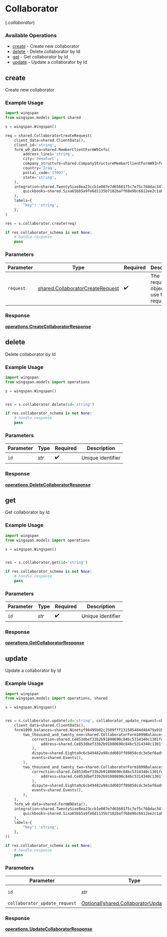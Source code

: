 # Collaborator
(*.collaborator*)

### Available Operations

* [create](#create) - Create new collaborator
* [delete](#delete) - Delete collaborator by Id
* [get](#get) - Get collaborator by Id
* [update](#update) - Update a collaborator by Id

## create

Create new collaborator

### Example Usage

```python
import wingspan
from wingspan.models import shared

s = wingspan.Wingspan()

req = shared.CollaboratorCreateRequest(
    client_data=shared.ClientData(),
    client_id='string',
    form_w9_data=shared.MemberClientFormW9Info(
        address_line1='string',
        city='Jenafurt',
        company_structure=shared.CompanyStructureMemberClientFormW9Info.CORPORATION_C,
        country='Iraq',
        postal_code='17097',
        state='string',
    ),
    integration=shared.TwentySixe8ea23ccb1e007e7d6560175c7e75c768dac34727b7fe1d834ca24b8221ef4(
        quickbooks=shared.Sixa65bb5a9fe6d1135b7182baff68e9bc6612ee2c1ab942926fe2804c58663cf4(),
    ),
    labels={
        "key": 'string',
    },
)

res = s.collaborator.create(req)

if res.collaborator_schema is not None:
    # handle response
    pass
```

### Parameters

| Parameter                                                                            | Type                                                                                 | Required                                                                             | Description                                                                          |
| ------------------------------------------------------------------------------------ | ------------------------------------------------------------------------------------ | ------------------------------------------------------------------------------------ | ------------------------------------------------------------------------------------ |
| `request`                                                                            | [shared.CollaboratorCreateRequest](../../models/shared/collaboratorcreaterequest.md) | :heavy_check_mark:                                                                   | The request object to use for the request.                                           |


### Response

**[operations.CreateCollaboratorResponse](../../models/operations/createcollaboratorresponse.md)**


## delete

Delete collaborator by Id

### Example Usage

```python
import wingspan
from wingspan.models import operations

s = wingspan.Wingspan()


res = s.collaborator.delete(id='string')

if res.collaborator_schema is not None:
    # handle response
    pass
```

### Parameters

| Parameter          | Type               | Required           | Description        |
| ------------------ | ------------------ | ------------------ | ------------------ |
| `id`               | *str*              | :heavy_check_mark: | Unique identifier  |


### Response

**[operations.DeleteCollaboratorResponse](../../models/operations/deletecollaboratorresponse.md)**


## get

Get collaborator by Id

### Example Usage

```python
import wingspan
from wingspan.models import operations

s = wingspan.Wingspan()


res = s.collaborator.get(id='string')

if res.collaborator_schema is not None:
    # handle response
    pass
```

### Parameters

| Parameter          | Type               | Required           | Description        |
| ------------------ | ------------------ | ------------------ | ------------------ |
| `id`               | *str*              | :heavy_check_mark: | Unique identifier  |


### Response

**[operations.GetCollaboratorResponse](../../models/operations/getcollaboratorresponse.md)**


## update

Update a collaborator by Id

### Example Usage

```python
import wingspan
from wingspan.models import operations, shared

s = wingspan.Wingspan()


res = s.collaborator.update(id='string', collaborator_update_request=shared.CollaboratorUpdateRequest(
    client_data=shared.ClientData(),
    form1099_balances=shared.Ninetyf96495b02c2509fff131505484d46479a91b7d23ed2b0f438ca117d0bccad7(
        two_thousand_and_twenty_one=shared.CollaboratorForm1099BalancesUpdateRequest(
            correction=shared.Ce853dbef33b2b91880690c84bc5314340c1301fd7b3503dd6ce79c844e2a481(
                address=shared.Ce853dbef33b2b91880690c84bc5314340c1301fd7b3503dd6ce79c844e2a481Address(),
            ),
            dispute=shared.Eighta9c6cb49482a98cdd603ff09858cdc3e5ef6ad9807c876c4161d925a96694a5(),
            events=shared.Events(),
        ),
        two_thousand_and_twenty_two=shared.CollaboratorForm1099BalancesUpdateRequest(
            correction=shared.Ce853dbef33b2b91880690c84bc5314340c1301fd7b3503dd6ce79c844e2a481(
                address=shared.Ce853dbef33b2b91880690c84bc5314340c1301fd7b3503dd6ce79c844e2a481Address(),
            ),
            dispute=shared.Eighta9c6cb49482a98cdd603ff09858cdc3e5ef6ad9807c876c4161d925a96694a5(),
            events=shared.Events(),
        ),
    ),
    form_w9_data=shared.FormW9Data(),
    integration=shared.TwentySixe8ea23ccb1e007e7d6560175c7e75c768dac34727b7fe1d834ca24b8221ef4(
        quickbooks=shared.Sixa65bb5a9fe6d1135b7182baff68e9bc6612ee2c1ab942926fe2804c58663cf4(),
    ),
    labels={
        "key": 'string',
    },
))

if res.collaborator_schema is not None:
    # handle response
    pass
```

### Parameters

| Parameter                                                                                      | Type                                                                                           | Required                                                                                       | Description                                                                                    |
| ---------------------------------------------------------------------------------------------- | ---------------------------------------------------------------------------------------------- | ---------------------------------------------------------------------------------------------- | ---------------------------------------------------------------------------------------------- |
| `id`                                                                                           | *str*                                                                                          | :heavy_check_mark:                                                                             | Unique identifier                                                                              |
| `collaborator_update_request`                                                                  | [Optional[shared.CollaboratorUpdateRequest]](../../models/shared/collaboratorupdaterequest.md) | :heavy_minus_sign:                                                                             | N/A                                                                                            |


### Response

**[operations.UpdateCollaboratorResponse](../../models/operations/updatecollaboratorresponse.md)**

